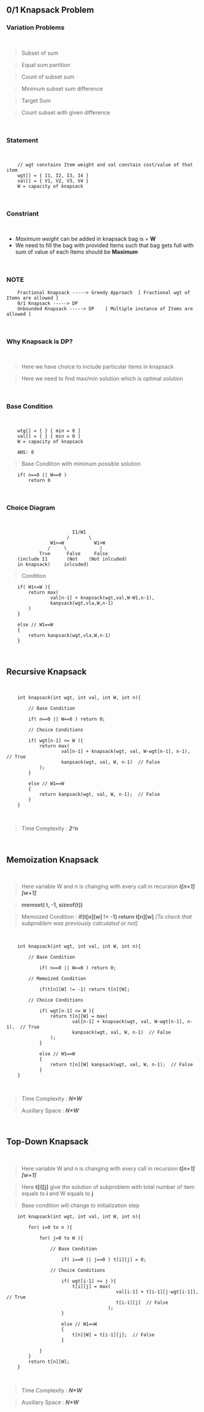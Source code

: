 ## 0/1 Knapsack Problem



### Variation Problems

<br>

> Subset of sum

> Equal sum partition

> Count of subset sum

> Minimum subset sum difference

> Target Sum

> Count subset with given difference

<br>

### Statement

<br>

```
    // wgt constains Item weight and val constain cost/value of that item
    wgt[] = { I1, I2, I3, I4 }
    val[] = { V1, V2, V3, V4 }
    W = capacity of knapsack
```

<br>

### Constriant

<br>

- _Maximum weight_ can be added in knapsack bag is = **W**
- We need to fill the bag with provided Items such that bag gets full with sum of value of each Items should be **Maximum**

<br>

### NOTE

```
    Fractional Knapsack -----> Greedy Approach  [ Fractional wgt of Items are allowed ]
    0/1 Knapsack -----> DP
    Unbounded Knapsack -----> DP    [ Multiple instance of Items are allowed ]
```

<br>

### Why Knapsack is DP?

<br>

> Here we have choice to include particular items in knapsack

> Here we need to find max/min solution which is optimal solution

<br>

### Base Condition

<br>

```
    wtg[] = { } [ min = 0 ]
    val[] = { } [ min = 0 ]
    W = capacity of knapsack

    ANS: 0
```

> Base Condition with minimum possible solution

```
    if( n==0 || W==0 )
        return 0
```

<br>

### Choice Diagram

<br>

```
                        I1/W1
                      /       \
                W1<=W           W1>W
               /     \            |
            True      False     False
    (include I1       (Not    (Not inlcuded)
    in knapsack)     inlcuded)
```

> Condition

```
    if( W1<=W ){
        return max(
                val[n-1] + knapsack(wgt,val,W-W1,n-1),
                kanpsack(wgt,vla,W,n-1)
        )
    }

    else // W1==W
    {
        return kanpsack(wgt,vla,W,n-1)
    }
```

<br>

## Recursive Knapsack

<br>

```
    int knapsack(int wgt, int val, int W, int n){

        // Base Condition

        if( n==0 || W==0 ) return 0;

        // Choice Conditions

        if( wgt[n-1] <= W ){
            return max(
                    val[n-1] + knapsack(wgt, val, W-wgt[n-1], n-1),  // True
                    kanpsack(wgt, val, W, n-1)  // False
            );
        }

        else // W1==W
        {
            return kanpsack(wgt, val, W, n-1);  // False
        }
    }
```

<br>

> Time Complexity : **_2^n_**

<br>

## Memoization Knapsack

<br>

> Here variable W and n is changing with every call in recursion **_t[n+1][w+1]_**

> **memset( t, -1, sizeof(t))**

> Memoized Condition : **if(t[n][w] != -1) return t[n][w]** _[To check that subproblem was previously calculated or not]_

<Br>

```
    int knapsack(int wgt, int val, int W, int n){

        // Base Condition

            if( n==0 || W==0 ) return 0;

        // Memoized Condition

            if(t[n][W] != -1) return t[n][W];

        // Choice Conditions

            if( wgt[n-1] <= W ){
                return t[n][W] = max(
                        val[n-1] + knapsack(wgt, val, W-wgt[n-1], n-1),  // True
                        kanpsack(wgt, val, W, n-1)  // False
                );
            }

            else // W1==W
            {
                return t[n][W] kanpsack(wgt, val, W, n-1);  // False
            }
    }
```

<br>

> Time Complexity : **_N\*W_**

> Auxillary Space : **_N\*W_**

<br>

## Top-Down Knapsack

<br>

> Here variable W and n is changing with every call in recursion **_t[n+1][w+1]_**

> Here **t[i][j]** give the solution of subproblem with total number of item equals to **i** and W equals to **j**

> Base condition will change to initialization step
> <br>

```
    int knapsack(int wgt, int val, int W, int n){

        for( i=0 to n ){

            for( j=0 to W ){

                // Base Condition

                    if( i==0 || j==0 ) t[i][j] = 0;

                // Choice Conditions

                    if( wgt[i-1] <= j ){
                        t[i][j] = max(
                                        val[i-1] + t[i-1][j-wgt[i-1]],  // True
                                        t[i-1][j]  // False
                                     );
                    }

                    else // W1==W
                    {
                        t[n][W] = t[i-1][j];  // False
                    }

            }
        }
        return t[n][W];
    }
```

<br>

> Time Complexity : **_N\*W_**

> Auxillary Space : **_N\*W_**
